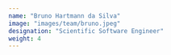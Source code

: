 ```yaml
---
name: "Bruno Hartmann da Silva"
image: "images/team/bruno.jpeg"
designation: "Scientific Software Engineer"
weight: 4
---
```

